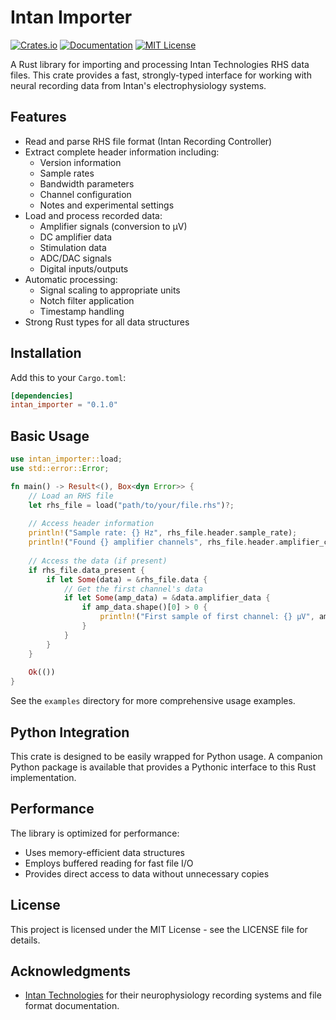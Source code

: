# Intan Importer

[![Crates.io](https://img.shields.io/crates/v/intan_importer.svg)](https://crates.io/crates/intan_importer)
[![Documentation](https://docs.rs/intan_importer/badge.svg)](https://docs.rs/intan_importer)
[![MIT License](https://img.shields.io/badge/license-MIT-blue.svg)](LICENSE)

A Rust library for importing and processing Intan Technologies RHS data files. This crate provides a fast, strongly-typed interface for working with neural recording data from Intan's electrophysiology systems.

## Features

- Read and parse RHS file format (Intan Recording Controller)
- Extract complete header information including:
  - Version information
  - Sample rates
  - Bandwidth parameters
  - Channel configuration
  - Notes and experimental settings
- Load and process recorded data:
  - Amplifier signals (conversion to μV)
  - DC amplifier data
  - Stimulation data
  - ADC/DAC signals
  - Digital inputs/outputs
- Automatic processing:
  - Signal scaling to appropriate units
  - Notch filter application
  - Timestamp handling
- Strong Rust types for all data structures

## Installation

Add this to your `Cargo.toml`:

```toml
[dependencies]
intan_importer = "0.1.0"
```

## Basic Usage

```rust
use intan_importer::load;
use std::error::Error;

fn main() -> Result<(), Box<dyn Error>> {
    // Load an RHS file
    let rhs_file = load("path/to/your/file.rhs")?;
    
    // Access header information
    println!("Sample rate: {} Hz", rhs_file.header.sample_rate);
    println!("Found {} amplifier channels", rhs_file.header.amplifier_channels.len());
    
    // Access the data (if present)
    if rhs_file.data_present {
        if let Some(data) = &rhs_file.data {
            // Get the first channel's data
            if let Some(amp_data) = &data.amplifier_data {
                if amp_data.shape()[0] > 0 {
                    println!("First sample of first channel: {} μV", amp_data[[0, 0]]);
                }
            }
        }
    }
    
    Ok(())
}
```

See the `examples` directory for more comprehensive usage examples.

## Python Integration

This crate is designed to be easily wrapped for Python usage. A companion Python package is available that provides a Pythonic interface to this Rust implementation.

## Performance

The library is optimized for performance:
- Uses memory-efficient data structures
- Employs buffered reading for fast file I/O
- Provides direct access to data without unnecessary copies

## License

This project is licensed under the MIT License - see the LICENSE file for details.

## Acknowledgments

- [Intan Technologies](https://intantech.com/) for their neurophysiology recording systems and file format documentation.